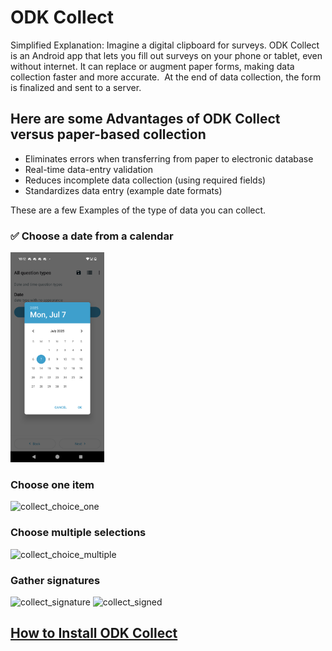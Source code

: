 # ODK Collect

Simplified Explanation: Imagine a digital clipboard for surveys. ODK Collect is an Android app that lets you fill out surveys on your phone or tablet, even without internet. It can replace or augment paper forms, making data collection faster and more accurate.  At the end of data collection, the form is finalized and sent to a server.


## Here are some Advantages of ODK Collect versus paper-based collection
- Eliminates errors when transferring from paper to electronic database
- Real-time data-entry validation
- Reduces incomplete data collection (using required fields)
- Standardizes data entry (example date formats)

These are a few Examples of the type of data you can collect.  

### :white_check_mark: Choose a date from a calendar
<img width="150" height="336" alt="collect_date" src="../assets/images/collect_date.png" />

### Choose one item   
<img width="150" height="336" alt="collect_choice_one" src="https://github.com/user-attachments/assets/f80d5c47-83eb-426d-95f0-b61173cb1aab" />

### Choose multiple selections   
<img width="270" height="606" alt="collect_choice_multiple" src="https://github.com/user-attachments/assets/ae47273b-7ad9-4e42-b6c5-61fadd076e42" />

### Gather signatures  
<img width="270" height="606" alt="collect_signature" src="https://github.com/user-attachments/assets/cbbd855c-7f37-4d63-a221-cb7294649c3f" />
<img width="270" height="606" alt="collect_signed" src="https://github.com/user-attachments/assets/1d75597d-6671-41fa-b775-87d77a182e99" />

## [How to Install ODK Collect](https://github.com/ncp-ph/odk-central-do/new/main/users-manual)


